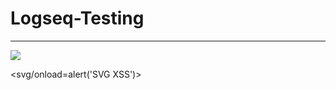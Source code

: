 # Logseq-Testing
---

<img src=x onerror="alert('XSS')">

<svg/onload=alert('SVG XSS')>

<script>alert('Script XSS')</script>
